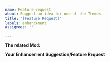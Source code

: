```yaml
---
name: Feature request
about: Suggest an idea for one of the Themes
title: "[Feature Request]"
labels: enhancement
assignees: ''

---
```


**The related Mod:**

**Your Enhancement Suggestion/Feature Request**
